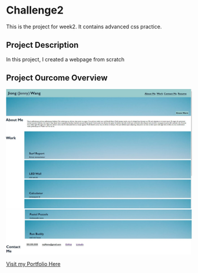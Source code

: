 # Challenge2
This is the project for week2. It contains advanced css practice.

## Project Description
In this project, I created a webpage from scratch

## Project Ourcome Overview
![image](./assets/image/preview.JPG)
![image](./assets/image/preview2.JPG)

[Visit my Portfolio Here](https://aurorayihe.github.io/Challenge2/)